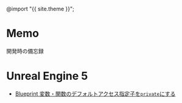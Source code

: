 ---
---

@import "{{ site.theme }}";

# Memo

開発時の備忘録

# Unreal Engine 5

- [Blueprint 変数・関数のデフォルトアクセス指定子を`private`にする](docs/DefaultPrivate.md)